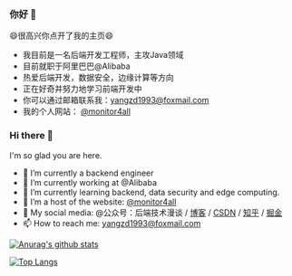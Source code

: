 <!--
**qqxx6661/qqxx6661** is a ✨ _special_ ✨ repository because its `README.md` (this file) appears on your GitHub profile.

Here are some ideas to get you started:

- 🔭 I’m currently working on ...
- 🌱 I’m currently learning ...
- 👯 I’m looking to collaborate on ...
- 🤔 I’m looking for help with ...
- 💬 Ask me about ...
- 📫 How to reach me: ...
- 😄 Pronouns: ...
- ⚡ Fun fact: ...
-->

### 你好 👋

😄很高兴你点开了我的主页😄

- 我目前是一名后端开发工程师，主攻Java领域
- 目前就职于阿里巴巴@Alibaba
- 热爱后端开发，数据安全，边缘计算等方向
- 正在好奇并努力地学习前端开发中
- 你可以通过邮箱联系我：yangzd1993@foxmail.com
- 我的个人网站： [@monitor4all](https://monitor4all.cn/#/)

### Hi there 👋

I'm so glad you are here.

- 🔭 I’m currently a backend engineer
- 🔭 I’m currently working at @Alibaba
- 🌱 I’m currently learning backend, data security and edge computing.
- 👯 I’m a host of the website: [@monitor4all](https://monitor4all.cn/#/)
- 👯 My social media: @公众号：后端技术漫谈 / [博客](https://monitor4all.cn/) / [CSDN](http://blog.csdn.net/qqxx6661) / [知乎](https://www.zhihu.com/people/yang-zhen-dong-1/) / [掘金](https://juejin.im/user/5b48015ce51d45191462ba55)
- 📫 How to reach me: yangzd1993@foxmail.com

[![Anurag's github stats](https://github-readme-stats.vercel.app/api?username=qqxx6661&count_private=true&show_icons=true&theme=graywhite)](https://github.com/anuraghazra/github-readme-stats)

[![Top Langs](https://github-readme-stats.vercel.app/api/top-langs/?username=qqxx6661&theme=graywhite&layout=compact)](https://github.com/anuraghazra/github-readme-stats)
